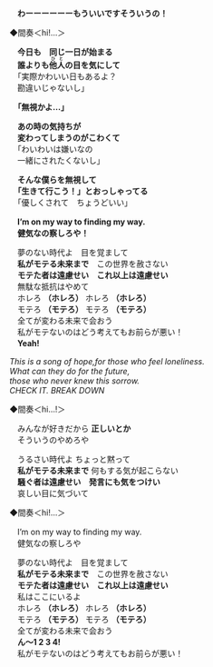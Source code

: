 　**わーーーーーーもういいですそういうの！**

◆間奏＜hi!…＞

　**今日も　同じ一日が始まる  
　誰よりも<ruby>他人<rp>（</rp><rt>ひと</rt><rp>）</rp></ruby>の目を気にして**  
　「実際かわいい日もあるよ？  
　勘違いじゃないし」

　**「無視かよ…」**

　**あの時の気持ちが  
　変わってしまうのがこわくて**  
　「わいわいは嫌いなの  
　一緒にされたくないし」

　**そんな僕らを無視して  
　「生きて行こう！」とおっしゃってる**  
　「優しくされて　ちょうどいい」

　**I’m on my way to finding my way.**  
　**健気なの察しろや！**

　夢のない時代よ　目を覚まして  
　**私がモテる未来まで**　この世界を赦さない  
　**モテた者は遠慮せい　これ以上は遠慮せい**  
　無駄な抵抗はやめて  
　ホレろ **（ホレろ）** ホレろ **（ホレろ）**  
　モテろ **（モテろ）** モテろ **（モテろ）**  
　全てが変わる未来で会おう  
　私がモテないのはどう考えてもお前らが悪い！  
　**Yeah!**

*This is a song of hope,for those who feel loneliness.  
What can they do for the future,  
those who never knew this sorrow.  
CHECK IT. BREAK DOWN*

◆間奏＜hi…!＞

　みんなが好きだから **正しいとか**  
　そういうのやめろや  

　うるさい時代よ ちょっと黙って  
　**私がモテる未来まで** 何もする気が起こらない  
　**騒ぐ者は遠慮せい　発言にも気をつけい**  
　哀しい目に気づいて

◆間奏＜hi!…＞

　I’m on my way to finding my way.  
　健気なの察しろや

　夢のない時代よ　目を覚まして  
　**私がモテる未来まで**　この世界を赦さない  
　**モテた者は遠慮せい　これ以上は遠慮せい**  
　私はここにいるよ  
　ホレろ **（ホレろ）** ホレろ **（ホレろ）**  
　モテろ **（モテろ）** モテろ **（モテろ）**  
　全てが変わる未来で会おう  
　**ん～1 2 3 4!**  
　私がモテないのはどう考えてもお前らが悪い！
